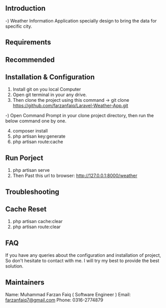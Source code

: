 ## Introduction

-) Weather Information Application specially design to bring the data for specific city.

## Requirements


## Recommended



## Installation & Configuration

1) Install git on you local Computer
2) Open git terminal in your any drive.
3) Then clone the project using this command -> git clone https://github.com/farzanfaiq/Laravel-Weather-App.git

-) Open Command Prompt in your clone project directory, then run the below command one by one. 

4) composer install
5) php artisan key:generate
6) php artisan route:cache

## Run Porject

1) php artisan serve
2) Then Past this url to browser: http://127.0.0.1:8000/weather

## Troubleshooting


## Cache Reset

1) php artisan cache:clear
2) php artisan route:clear

## FAQ

If you have any queries about the configuration and installation of project, So don't hesitate to contact with me. I will try my best to provide the best solution.


## Maintainers

Name: Muhammad Farzan Faiq ( Software Engineer )
Email: farzanfaiq7@gmail.com
Phone: 0316-2774879
